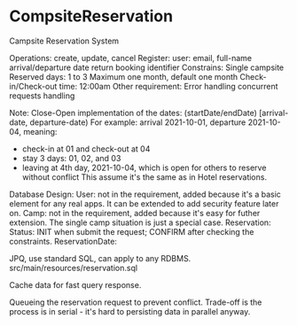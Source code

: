 # CompsiteReservation
Campsite Reservation System

Operations: create, update, cancel
Register:
  user: email, full-name
  arrival/departure date
  return booking identifier
Constrains:
  Single campsite
  Reserved days: 1 to 3
  Maximum one month, default one month
  Check-in/Check-out time: 12:00am
Other requirement:
  Error handling
  concurrent requests handling

Note: Close-Open implementation of the dates: (startDate/endDate)
  [arrival-date, departure-date)
For example: arrival 2021-10-01, departure 2021-10-04, meaning:
  - check-in at 01 and check-out at 04
  - stay 3 days: 01, 02, and 03
  - leaving at 4th day, 2021-10-04, which is open for others to reserve without conflict
This assume it's the same as in Hotel reservations.



Database Design: 
User: not in the requirement, added because it's a basic element for any real apps. It can be extended to add security feature later on.
Camp: not in the requirement, added because it's easy for futher extension. The single camp situation is just a special case.
Reservation:
  Status: INIT when submit the request; CONFIRM after checking the constraints.
ReservationDate:

JPQ, use standard SQL, can apply to any RDBMS.
src/main/resources/reservation.sql

Cache data for fast query response.

Queueing the reservation request to prevent conflict.
Trade-off is the process is in serial - it's hard to persisting data in parallel anyway.

